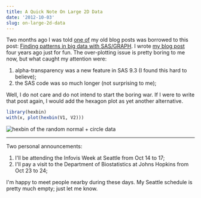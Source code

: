 ```yaml
---
title: A Quick Note On Large 2D Data
date: '2012-10-03'
slug: on-large-2d-data
---
```


Two months ago I was told [one of](/en/2008/09/to-see-a-circle-in-a-pile-of-sand/) my old blog posts was borrowed to this post: [Finding patterns in big data with SAS/GRAPH](http://blogs.sas.com/content/sastraining/2012/07/27/finding-patterns-in-big-data-with-sasgraph/). I wrote [my blog post](/en/2008/09/to-see-a-circle-in-a-pile-of-sand/) four years ago just for fun. The over-plotting issue is pretty boring to me now, but what caught my attention were:

1. alpha-transparency was a new feature in SAS 9.3 (I found this hard to believe);
2. the SAS code was so much longer (not surprising to me);

Well, I do not care and do not intend to start the boring war. If I were to write that post again, I would add the hexagon plot as yet another alternative.

```r 
library(hexbin)
with(x, plot(hexbin(V1, V2)))
```

![hexbin of the random normal + circle data](https://db.yihui.org/imgur/e5d0J.png)

---

Two personal announcements:

1. I'll be attending the Infovis Week at Seattle from Oct 14 to 17;
2. I'll pay a visit to the Department of Biostatistics at Johns Hopkins from Oct 23 to 24;

I'm happy to meet people nearby during these days. My Seattle schedule is pretty much empty; just let me know.
